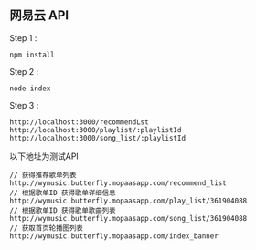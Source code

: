 ## 网易云 API

Step 1 :
```
npm install
```

Step 2 :
```
node index
```

Step 3 :
```
http://localhost:3000/recommendLst
http://localhost:3000/playlist/:playlistId
http://localhost:3000/song_list/:playlistId
```


以下地址为测试API
```
// 获得推荐歌单列表
http://wymusic.butterfly.mopaasapp.com/recommend_list
// 根据歌单ID 获得歌单详细信息
http://wymusic.butterfly.mopaasapp.com/play_list/361904088
// 根据歌单ID 获得歌单歌曲列表
http://wymusic.butterfly.mopaasapp.com/song_list/361904088
// 获取首页轮播图列表
http://wymusic.butterfly.mopaasapp.com/index_banner
```

